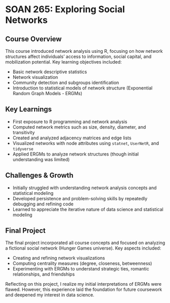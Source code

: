 # SOAN 265: Exploring Social Networks

## Course Overview
This course introduced network analysis using R, focusing on how network structures affect individuals’ access to information, social capital, and mobilization potential. Key learning objectives included:

- Basic network descriptive statistics
- Network visualization
- Community detection and subgroups identification
- Introduction to statistical models of network structure (Exponential Random Graph Models - ERGMs)

## Key Learnings
- First exposure to R programming and network analysis
- Computed network metrics such as size, density, diameter, and transitivity
- Created and analyzed adjacency matrices and edge lists
- Visualized networks with node attributes using `statnet`, `UserNetR`, and `tidyverse`
- Applied ERGMs to analyze network structures (though initial understanding was limited)

## Challenges & Growth
- Initially struggled with understanding network analysis concepts and statistical modeling
- Developed persistence and problem-solving skills by repeatedly debugging and refining code
- Learned to appreciate the iterative nature of data science and statistical modeling

## Final Project
The final project incorporated all course concepts and focused on analyzing a fictional social network (Hunger Games universe). Key aspects included:
- Creating and refining network visualizations
- Computing centrality measures (degree, closeness, betweenness)
- Experimenting with ERGMs to understand strategic ties, romantic relationships, and friendships

Reflecting on this project, I realize my initial interpretations of ERGMs were flawed. However, this experience laid the foundation for future coursework and deepened my interest in data science.

